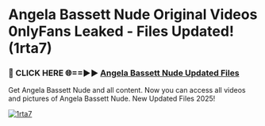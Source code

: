 # Angela Bassett Nude Original Videos 0nlyFans Leaked - Files Updated! (1rta7)

<h3>🔴 CLICK HERE 🌐==►► <a href="https://tinyurl.com/52m3yx9h" rel="nofollow">Angela Bassett Nude Updated Files</a></h3>

Get Angela Bassett Nude and all content. Now you can access all videos and pictures of Angela Bassett Nude. New Updated Files 2025!

[![1rta7](https://i.imgur.com/TnHtlc8.gif)](https://tinyurl.com/52m3yx9h)

